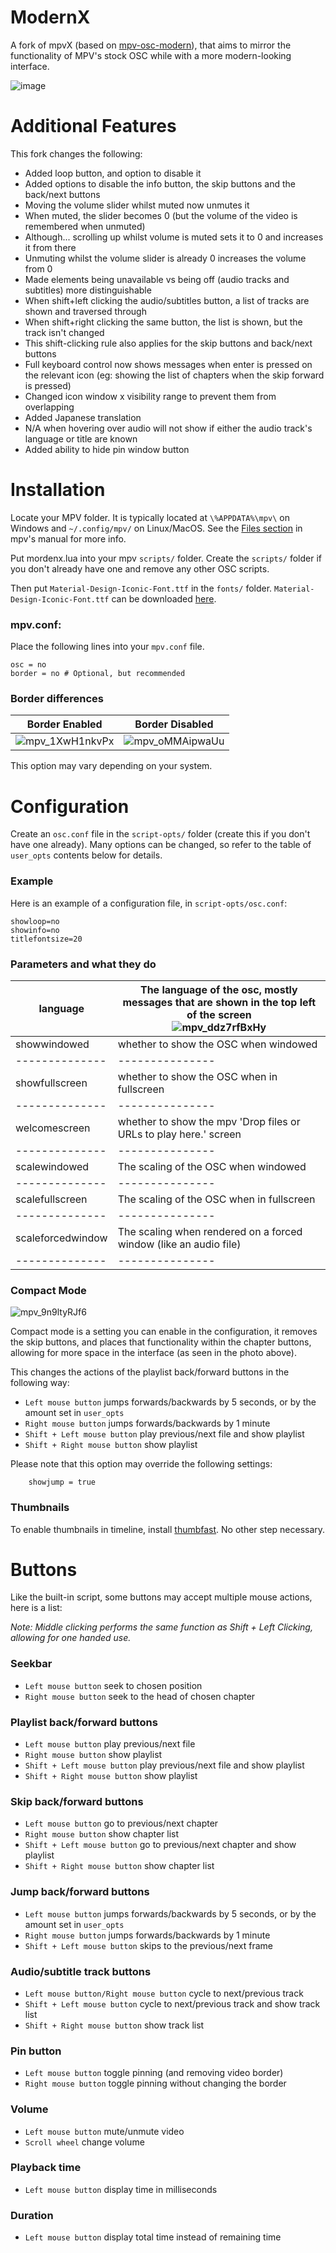 # ModernX
A fork of mpvX (based on [mpv-osc-modern](https://github.com/maoiscat/mpv-osc-modern/)), that aims to mirror the functionality of MPV's stock OSC while with a more modern-looking interface.

![image](https://user-images.githubusercontent.com/50119098/232332600-afb7ba86-9bdb-4aca-8b98-386ed8ad872d.png)


# Additional Features
This fork changes the following:
- Added loop button, and option to disable it
- Added options to disable the info button, the skip buttons and the back/next buttons
- Moving the volume slider whilst muted now unmutes it
- When muted, the slider becomes 0 (but the volume of the video is remembered when unmuted)
- Although... scrolling up whilst volume is muted sets it to 0 and increases it from there
- Unmuting whilst the volume slider is already 0 increases the volume from 0
- Made elements being unavailable vs being off (audio tracks and subtitles) more distinguishable
- When shift+left clicking the audio/subtitles button, a list of tracks are shown and traversed through
- When shift+right clicking the same button, the list is shown, but the track isn't changed
- This shift-clicking rule also applies for the skip buttons and back/next buttons
- Full keyboard control now shows messages when enter is pressed on the relevant icon (eg: showing the list of chapters when the skip forward is pressed)
- Changed icon window x visibility range to prevent them from overlapping
- Added Japanese translation
- N/A when hovering over audio will not show if either the audio track's language or title are known
- Added ability to hide pin window button


# Installation

Locate your MPV folder. It is typically located at `\%APPDATA%\mpv\` on Windows and `~/.config/mpv/` on Linux/MacOS. See the [Files section](https://mpv.io/manual/master/#files) in mpv's manual for more info.

Put mordenx.lua into your mpv `scripts/` folder. Create the `scripts/` folder if you don't already have one and remove any other OSC scripts.

Then put `Material-Design-Iconic-Font.ttf` in the `fonts/` folder. `Material-Design-Iconic-Font.ttf` can be downloaded [here](https://zavoloklom.github.io/material-design-iconic-font/).


### mpv.conf:
Place the following lines into your `mpv.conf` file.
```
osc = no
border = no # Optional, but recommended
```


### Border differences

| Border Enabled | Border Disabled |
| -------------- | --------------- |
| ![mpv_1XwH1nkvPx](https://user-images.githubusercontent.com/50119098/236631985-8f21b44e-9ac2-410f-8235-2e2d7663022e.png) | ![mpv_oMMAipwaUu](https://user-images.githubusercontent.com/50119098/236632168-fd3687d4-dee1-4569-ba5b-759a4ae776ff.png) 

This option may vary depending on your system.


# Configuration

Create an `osc.conf` file in the `script-opts/` folder (create this if you don't have one already). Many options can be changed, so refer to the table of `user_opts` contents below for details.


### Example

Here is an example of a configuration file, in `script-opts/osc.conf`:

```
showloop=no
showinfo=no
titlefontsize=20
```

### Parameters and what they do

| language | The language of the osc, mostly messages that are shown in the top left of the screen <br> ![mpv_ddz7rfBxHy](https://user-images.githubusercontent.com/50119098/236632634-ee759477-b33e-47c2-978d-ba51edc66c71.png) |
| -------------- | --------------- |
| showwindowed   | whether to show the OSC when windowed |
| -------------- | --------------- |
| showfullscreen | whether to show the OSC when in fullscreen |
| -------------- | --------------- |
| welcomescreen  | whether to show the mpv 'Drop files or URLs to play here.' screen |
| -------------- | --------------- |
| scalewindowed  | The scaling of the OSC when windowed |
| -------------- | --------------- |
| scalefullscreen | The scaling of the OSC when in fullscreen |
| -------------- | --------------- |
| scaleforcedwindow | The scaling when rendered on a forced window (like an audio file) |
| -------------- | --------------- |

### Compact Mode

![mpv_9n9ltyRJf6](https://user-images.githubusercontent.com/50119098/236631106-f360bad9-d8fc-4986-b419-15474094a339.png)


Compact mode is a setting you can enable in the configuration, it removes the skip buttons, and places that functionality within the chapter buttons, allowing for more space in the interface (as seen in the photo above).

This changes the actions of the playlist back/forward buttons in the following way:

* `Left mouse button` jumps forwards/backwards by 5 seconds, or by the amount set in `user_opts`
* `Right mouse button` jumps forwards/backwards by 1 minute
* `Shift + Left mouse button` play previous/next file and show playlist
* `Shift + Right mouse button` show playlist

Please note that this option may override the following settings:
```
    showjump = true
```


### Thumbnails

To enable thumbnails in timeline, install [thumbfast](https://github.com/po5/thumbfast). No other step necessary.


# Buttons

Like the built-in script, some buttons may accept multiple mouse actions, here is a list:

_Note: Middle clicking performs the same function as Shift + Left Clicking, allowing for one handed use._

### Seekbar
* `Left mouse button` seek to chosen position
* `Right mouse button` seek to the head of chosen chapter
### Playlist back/forward buttons
* `Left mouse button` play previous/next file
* `Right mouse button` show playlist
* `Shift + Left mouse button` play previous/next file and show playlist
* `Shift + Right mouse button` show playlist
### Skip back/forward buttons
* `Left mouse button` go to previous/next chapter
* `Right mouse button` show chapter list
* `Shift + Left mouse button` go to previous/next chapter and show playlist
* `Shift + Right mouse button` show chapter list
### Jump back/forward buttons
* `Left mouse button` jumps forwards/backwards by 5 seconds, or by the amount set in `user_opts`
* `Right mouse button` jumps forwards/backwards by 1 minute
* `Shift + Left mouse button` skips to the previous/next frame
### Audio/subtitle track buttons
* `Left mouse button/Right mouse button` cycle to next/previous track
* `Shift + Left mouse button` cycle to next/previous track and show track list
* `Shift + Right mouse button` show track list
### Pin button
* `Left mouse button` toggle pinning (and removing video border)
* `Right mouse button` toggle pinning without changing the border
### Volume
* `Left mouse button` mute/unmute video
* `Scroll wheel` change volume
### Playback time
* `Left mouse button` display time in milliseconds
### Duration
* `Left mouse button` display total time instead of remaining time
